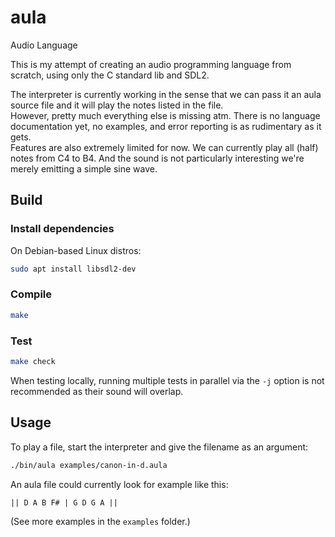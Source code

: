 aula
====

Audio Language

This is my attempt of creating an audio programming language from scratch, using only the C standard lib and SDL2.

The interpreter is currently working in the sense that we can pass it an aula source file and it will play the notes listed in the file.  
However, pretty much everything else is missing atm. There is no language documentation yet, no examples, and error reporting is as rudimentary as it gets.  
Features are also extremely limited for now. We can currently play all (half) notes from C4 to B4. And the sound is not particularly interesting we're merely emitting a simple sine wave.

Build
-----

### Install dependencies

On Debian-based Linux distros:  
```sh
sudo apt install libsdl2-dev
```

### Compile

```sh
make
```

### Test

```sh
make check
```

When testing locally, running multiple tests in parallel via the `-j` option is not recommended as their sound will overlap.

Usage
-----

To play a file, start the interpreter and give the filename as an argument:  
```sh
./bin/aula examples/canon-in-d.aula
```

An aula file could currently look for example like this:  
```
|| D A B F# | G D G A ||
```

(See more examples in the `examples` folder.)

